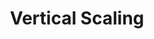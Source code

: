 ---
title: Vertical Scaling
menu:
  docs_{{ .version }}:
    identifier: mc-vertical-scaling
    name: Vertical Scaling
    parent: mc-scaling
    weight: 20
menu_name: docs_{{ .version }}
---